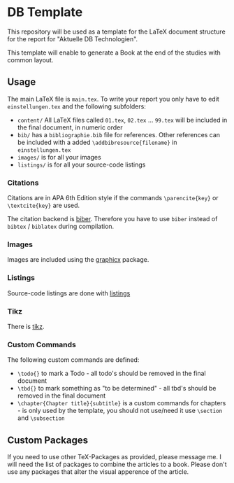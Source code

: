 # DB Template

This repository will be used as a template for the LaTeX document structure for the report for "Aktuelle DB Technologien".

This template will enable to generate a Book at the end of the studies with common layout.

## Usage

The main LaTeX file is `main.tex`.
To write your report you only have to edit `einstellungen.tex` and the following subfolders:

* `content/` All LaTeX files called `01.tex`, `02.tex` ... `99.tex` will be included in the final document, in numeric order
* `bib/` has a `bibliographie.bib` file for references. Other references can be included with a added `\addbibresource{filename}` in `einstellungen.tex`
* `images/` is for all your images
* `listings/` is for all your source-code listings

### Citations

Citations are in APA 6th Edition style if the commands `\parencite{key}` or  `\textcite{key}` are used.

The citation backend is [biber](https://ctan.org/pkg/biber?lang=en).
Therefore you have to use `biber` instead of `bibtex` / `biblatex` during compilation.

### Images

Images are included using the [graphicx](https://ctan.org/pkg/graphicx) package.

### Listings

Source-code listings are done with [listings](https://ctan.org/pkg/listings)

### Tikz

There is [tikz](https://www.ctan.org/pkg/pgf).

### Custom Commands

The following custom commands are defined:

* `\todo{}` to mark a Todo - all todo's should be removed in the final document
* `\tbd{}` to mark something as "to be determined" - all tbd's should be removed in the final document
* `\chapter{Chapter title}{subtitle}` is a custom commands for chapters - is only used by the template, you should not use/need it use `\section` and `\subsection`

## Custom Packages
If you need to use other TeX-Packages as provided, please message me. I will need the list of packages to combine the articles to a book. Please don't use any packages that alter the visual apperence of the article.


